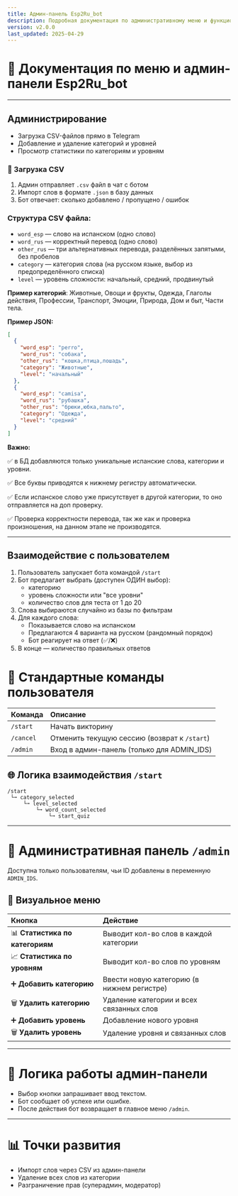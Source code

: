 ```yaml
---
title: Админ-панель Esp2Ru_bot
description: Подробная документация по административному меню и функционалу бота.
version: v2.0.0
last_updated: 2025-04-29
---
```


# 🧪 Документация по меню и админ-панели Esp2Ru_bot

---

## Администрирование

- Загрузка CSV-файлов прямо в Telegram
- Добавление и удаление категорий и уровней
- Просмотр статистики по категориям и уровням

### 🔁 Загрузка CSV

1. Админ отправляет `.csv` файл в чат с ботом
2. Импорт слов в формате `.json` в базу данных
3. Бот отвечает: сколько добавлено / пропущено / ошибок

### Структура CSV файла:
- `word_esp` — слово на испанском (одно слово)  
- `word_rus` — корректный перевод (одно слово)  
- `other_rus` — три альтернативных перевода, разделённых запятыми, без пробелов  
- `category` — категория слова (на русском языке, выбор из предопределённого списка)  
- `level` — уровень сложности: начальный, средний, продвинутый

**Пример категорий**: Животные, Овощи и фрукты, Одежда, Глаголы действия, Профессии, Транспорт, Эмоции, Природа, Дом и быт, Части тела.

**Пример JSON:**
```json
[
  {
    "word_esp": "perro",
    "word_rus": "собака", 
    "other_rus": "кошка,птица,лошадь", 
    "category": "Животные", 
    "level": "начальный"
  },
  {
    "word_esp": "camisa",
    "word_rus": "рубашка",
    "other_rus": "брюки,юбка,пальто",
    "category": "Одежда", 
    "level": "средний"
  }
]
```
**Важно:** 

✅ в БД добавляются только уникальные испанские слова, категории и уровни.

✅ Все буквы приводятся к нижнему регистру автоматически. 

✅ Если испанское слово уже присутствует в другой категории, то оно отправляется на доп проверку. 

✅ Проверка корректности перевода, так же как и проверка произношения, на данном этапе не производятся.

---

## Взаимодействие с пользователем

1. Пользователь запускает бота командой `/start`
2. Бот предлагает выбрать (доступен ОДИН выбор):
   - категорию
   - уровень сложности или "все уровни"
   - количество слов для теста от 1 до 20
3. Слова выбираются случайно из базы по фильтрам
4. Для каждого слова:
   - Показывается слово на испанском
   - Предлагаются 4 варианта на русском (рандомный порядок)
   - Бот реагирует на ответ (✅/❌)
5. В конце — количество правильных ответов


# 🧪 Стандартные команды пользователя

| Команда | Описание |
|:---|:---|
| `/start` | Начать викторину |
| `/cancel` | Отменить текущую сессию (возврат к `/start`) |
| `/admin` | Вход в админ-панель (только для ADMIN_IDS) |

## 🌐 Логика взаимодействия `/start`

```
/start
 └➞ category_selected
     └➞ level_selected
         └➞ word_count_selected
             └➞ start_quiz
```

---

# 🔧 Административная панель `/admin`

Доступна только пользователям, чьи ID добавлены в переменную `ADMIN_IDS`.

## 🔄 Визуальное меню

| Кнопка | Действие |
|:---|:---|
| 📊 **Статистика по категориям** | Выводит кол-во слов в каждой категории |
| 📈 **Статистика по уровням** | Выводит кол-во слов по уровням |
| ➕ **Добавить категорию** | Ввести новую категорию (в нижнем регистре) |
| 🗑 **Удалить категорию** | Удаление категории и всех связанных слов |
| ➕ **Добавить уровень** | Добавление нового уровня |
| 🗑 **Удалить уровень** | Удаление уровня и связанных слов |

---

# 🔄 Логика работы админ-панели

- Выбор кнопки запрашивает ввод текстом.
- Бот сообщает об успехе или ошибке.
- После действия бот возвращает в главное меню `/admin`.

---

# 📊 Точки развития

- Импорт слов через CSV из админ-панели
- Удаление всех слов из категории
- Разграничение прав (суперадмин, модератор)
